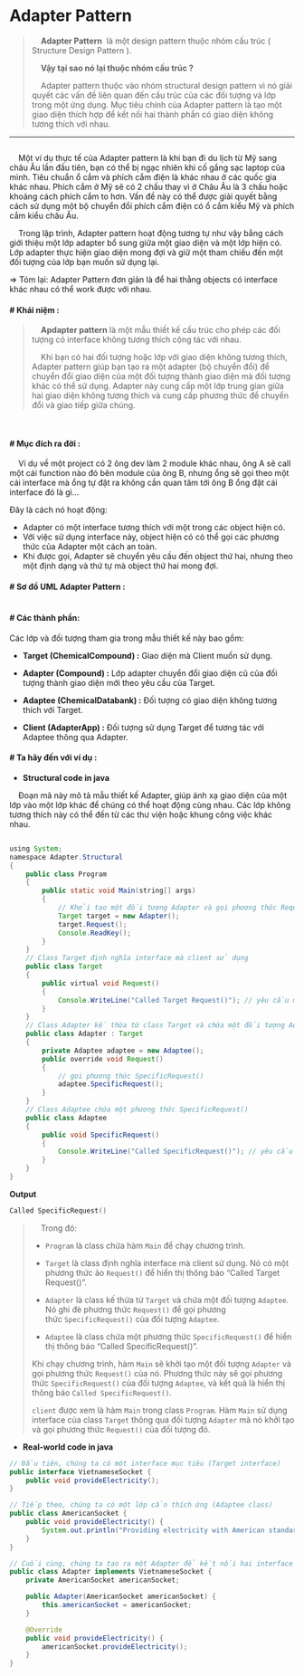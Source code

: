 # Adapter Pattern

>     **Adapter Pattern**  là một design pattern thuộc nhóm cấu trúc ( Structure Design Pattern ).
> 
>     **Vậy tại sao nó lại thuộc nhóm cấu trúc ?**
> 
>     Adapter pattern thuộc vào nhóm structural design pattern vì nó giải quyết các vấn đề liên quan đến cấu trúc của các đối tượng và lớp trong một ứng dụng. Mục tiêu chính của Adapter pattern là tạo một giao diện thích hợp để kết nối hai thành phần có giao diện không tương thích với nhau.

---

<img title="Adapter Pattern giúp cái xe ô tô (4 bánh không phải loại chạy xe lửa), thông qua dăm ba cái khúc gỗ trục xoay quỷ ma gì đó thì có thể chạy trên đường ray. Hợp lí." src="https://refactoring.guru/images/patterns/content/adapter/adapter-en-3x.png" alt="" data-align="center" style="zoom:33%;">

    Một ví dụ thực tế của Adapter pattern là khi bạn đi du lịch từ Mỹ sang châu Âu lần đầu tiên, bạn có thể bị ngạc nhiên khi cố gắng sạc laptop của mình. Tiêu chuẩn ổ cắm và phích cắm điện là khác nhau ở các quốc gia khác nhau. Phích cắm ở Mỹ sẽ có 2 chấu thay vì ở Châu Âu là 3 chấu hoặc khoảng cách phích cắm to hơn. Vấn đề này có thể được giải quyết bằng cách sử dụng một bộ chuyển đổi phích cắm điện có ổ cắm kiểu Mỹ và phích cắm kiểu châu Âu.

    Trong lập trình, Adapter pattern hoạt động tương tự như vậy bằng cách giới thiệu một lớp adapter bổ sung giữa một giao diện và một lớp hiện có. Lớp adapter thực hiện giao diện mong đợi và giữ một tham chiếu đến một đối tượng của lớp bạn muốn sử dụng lại.

=> Tóm lại: Adapter Pattern đơn giản là để hai thằng objects có interface khác nhau có thể work được với nhau.

#### # Khái niệm :

>     **Apdapter pattern** là một mẫu thiết kế cấu trúc cho phép các đối tượng có interface không tương thích cộng tác với nhau.
> 
>     Khi bạn có hai đối tượng hoặc lớp với giao diện không tương thích, Adapter pattern giúp bạn tạo ra một adapter (bộ chuyển đổi) để chuyển đổi giao diện của một đối tượng thành giao diện mà đối tượng khác có thể sử dụng. Adapter này cung cấp một lớp trung gian giữa hai giao diện không tương thích và cung cấp phương thức để chuyển đổi và giao tiếp giữa chúng.

 

#### # Mục đích ra đời :

    Ví dụ về một project có 2 ông dev làm 2 module khác nhau, ông A sẽ call một cái function nào đó bên module của ông B, nhưng ổng sẽ gọi theo một cái interface mà ổng tự đặt ra không cần quan tâm tới ông B ổng đặt cái interface đó là gì...



Đây là cách nó hoạt động:

* Adapter có một interface tương thích với một trong các object hiện có.
* Với việc sử dụng interface này, object hiện có có thể gọi các phương thức của Adapter một cách an toàn.
* Khi được gọi, Adapter sẽ chuyển yêu cầu đến object thứ hai, nhưng theo một định dạng và thứ tự mà object thứ hai mong đợi.

#### # Sơ đồ UML Adapter Pattern :

<img title="UML Adapter pattern" src="https://www.dofactory.com/img/diagrams/net/adapter.png" alt="" data-align="center">

#### 

#### 

#### # Các thành phần:

Các lớp và đối tượng tham gia trong mẫu thiết kế này bao gồm:

* **Target (ChemicalCompound) :** Giao diện mà Client muốn sử dụng.

* **Adapter (Compound) :** Lớp adapter chuyển đổi giao diện cũ của đối tượng thành giao diện mới theo yêu cầu của Target.

* **Adaptee (ChemicalDatabank) :** Đối tượng có giao diện không tương thích với Target.

* **Client (AdapterApp) :** Đối tượng sử dụng Target để tương tác với Adaptee thông qua Adapter.
  
  

#### # Ta hãy đến với ví dụ :

- **Structural code in java**

    Đoạn mã này mô tả mẫu thiết kế Adapter, giúp ánh xạ giao diện của một lớp vào một lớp khác để chúng có thể hoạt động cùng nhau. Các lớp không tương thích này có thể đến từ các thư viện hoặc khung công việc khác nhau.

```java

using System;
namespace Adapter.Structural
{
    public class Program
    {
        public static void Main(string[] args)
        {
            // Khởi tạo một đối tượng Adapter và gọi phương thức Request()
            Target target = new Adapter();
            target.Request();
            Console.ReadKey();
        }
    }
    // Class Target định nghĩa interface mà client sử dụng
    public class Target
    {
        public virtual void Request()
        {
            Console.WriteLine("Called Target Request()"); // yêu cầu mà Target gọi
        }
    }
    // Class Adapter kế thừa từ class Target và chứa một đối tượng Adaptee
    public class Adapter : Target
    {
        private Adaptee adaptee = new Adaptee();
        public override void Request()
        {
            // gọi phương thức SpecificRequest()
            adaptee.SpecificRequest();
        }
    }
    // Class Adaptee chứa một phương thức SpecificRequest()
    public class Adaptee
    {
        public void SpecificRequest()
        {
            Console.WriteLine("Called SpecificRequest()"); // yêu cầu cụ thể nằm bên adaptee
        }
    }
}

```

**Output**

```powershell
Called SpecificRequest()
```

>     Trong đó:
> 
> * `Program` là class chứa hàm `Main` để chạy chương trình.
> 
> * `Target` là class định nghĩa interface mà client sử dụng. Nó có một phương thức ảo `Request()` để hiển thị thông báo “Called Target Request()”.
> 
> * `Adapter` là class kế thừa từ `Target` và chứa một đối tượng `Adaptee`. Nó ghi đè phương thức `Request()` để gọi phương thức `SpecificRequest()` của đối tượng `Adaptee`.
> 
> * `Adaptee` là class chứa một phương thức `SpecificRequest()` để hiển thị thông báo “Called SpecificRequest()”.
> 
> Khi chạy chương trình, hàm `Main` sẽ khởi tạo một đối tượng `Adapter` và gọi phương thức `Request()` của nó. Phương thức này sẽ gọi phương thức `SpecificRequest()` của đối tượng `Adaptee`, và kết quả là hiển thị thông báo `Called SpecificRequest()`.
> 
> `client` được xem là hàm `Main` trong class `Program`. Hàm `Main` sử dụng interface của class `Target` thông qua đối tượng `Adapter` mà nó khởi tạo và gọi phương thức `Request()` của đối tượng đó.



- **Real-world code in java**

```java
// Đầu tiên, chúng ta có một interface mục tiêu (Target interface)
public interface VietnameseSocket {
    public void provideElectricity();
}

// Tiếp theo, chúng ta có một lớp cần thích ứng (Adaptee class)
public class AmericanSocket {
    public void provideElectricity() {
        System.out.println("Providing electricity with American standard");
    }
}

// Cuối cùng, chúng ta tạo ra một Adapter để kết nối hai interface không tương thích
public class Adapter implements VietnameseSocket {
    private AmericanSocket americanSocket;

    public Adapter(AmericanSocket americanSocket) {
        this.americanSocket = americanSocket;
    }

    @Override
    public void provideElectricity() {
        americanSocket.provideElectricity();
    }
}


```



